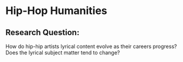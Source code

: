 # Hip-Hop Humanities

## Research Question:  
How do hip-hip artists lyrical content evolve as their careers progress? Does the lyrical subject matter tend to change?
